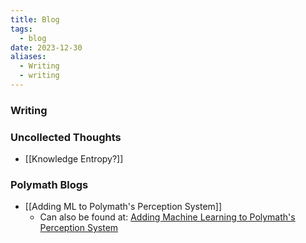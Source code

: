 ```yaml
---
title: Blog
tags:
  - blog
date: 2023-12-30
aliases:
  - Writing
  - writing
---
```

### Writing

### Uncollected Thoughts
- [[Knowledge Entropy?]]

### Polymath Blogs
- [[Adding ML to Polymath's Perception System]]
	- Can also be found at: [Adding Machine Learning to Polymath's Perception System](https://www.polymathrobotics.com/blog/adding-machine-learning-to-polymaths-perception-system)
